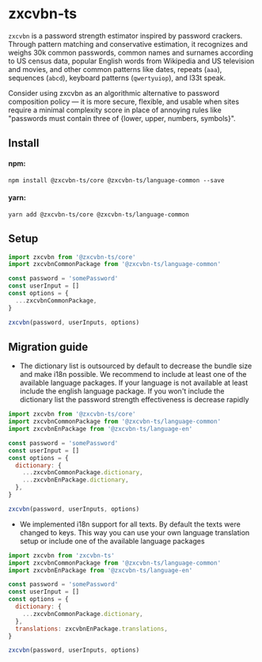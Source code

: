 # zxcvbn-ts

`zxcvbn` is a password strength estimator inspired by password crackers. Through pattern matching and conservative estimation, it recognizes and weighs 30k common passwords, common names and surnames according to US census data, popular English words from Wikipedia and US television and movies, and other common patterns like dates, repeats (`aaa`), sequences (`abcd`), keyboard patterns (`qwertyuiop`), and l33t speak.

Consider using zxcvbn as an algorithmic alternative to password composition policy — it is more secure, flexible, and usable when sites require a minimal complexity score in place of annoying rules like "passwords must contain three of {lower, upper, numbers, symbols}".

## Install

#### npm:

`npm install @zxcvbn-ts/core @zxcvbn-ts/language-common --save`

#### yarn:

`yarn add @zxcvbn-ts/core @zxcvbn-ts/language-common`

## Setup

```js
import zxcvbn from '@zxcvbn-ts/core'
import zxcvbnCommonPackage from '@zxcvbn-ts/language-common'

const password = 'somePassword'
const userInput = []
const options = {
  ...zxcvbnCommonPackage,
}

zxcvbn(password, userInputs, options)
```

## Migration guide

- The dictionary list is outsourced by default to decrease the bundle size and make i18n possible.
  We recommend to include at least one of the available language packages.
  If your language is not available at least include the english language package.
  If you won't include the dictionary list the password strength effectiveness is decrease rapidly

```js
import zxcvbn from '@zxcvbn-ts/core'
import zxcvbnCommonPackage from '@zxcvbn-ts/language-common'
import zxcvbnEnPackage from '@zxcvbn-ts/language-en'

const password = 'somePassword'
const userInput = []
const options = {
  dictionary: {
    ...zxcvbnCommonPackage.dictionary,
    ...zxcvbnEnPackage.dictionary,
  },
}

zxcvbn(password, userInputs, options)
```

- We implemented i18n support for all texts. By default the texts were changed to keys.
  This way you can use your own language translation setup or include one of the available language packages

```js
import zxcvbn from 'zxcvbn-ts'
import zxcvbnCommonPackage from '@zxcvbn-ts/language-common'
import zxcvbnEnPackage from '@zxcvbn-ts/language-en'

const password = 'somePassword'
const userInput = []
const options = {
  dictionary: {
    ...zxcvbnCommonPackage.dictionary,
  },
  translations: zxcvbnEnPackage.translations,
}

zxcvbn(password, userInputs, options)
```
